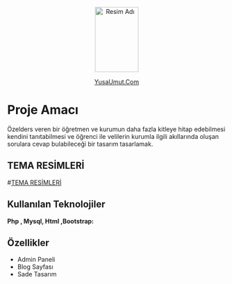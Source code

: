  <p align="center">
     <img src="https://github.com/Umut-jpg/MobileCurrencyApp/assets/77737561/fea3b1b3-5dd5-413b-9ca4-346d0b658057 " alt="Resim Adı" width="100" height="150">
</p>
<p align="center">
  <a href="https://www.yusaumut.com">YusaUmut.Com</a>
</p>



# Proje Amacı

Özelders veren bir öğretmen ve kurumun daha fazla kitleye hitap
edebilmesi kendini tanıtabilmesi ve öğrenci ile velilerin kurumla ilgili akıllarında oluşan sorulara
cevap bulabileceği bir tasarım tasarlamak.



## TEMA RESİMLERİ

#<a href="https://github.com/Umut-jpg/OzelDersWebTasarim-2018-/blob/main/Tema%20Resimleri.pdf" >TEMA RESİMLERİ </a>


## Kullanılan Teknolojiler

**Php , Mysql, Html ,Bootstrap:** 

## Özellikler

- Admin Paneli
- Blog Sayfası
- Sade Tasarım



  
